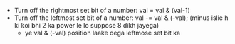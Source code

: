 - Turn off the rightmost set bit of a number: val  = val & (val-1)  
- Turn off the leftmost set bit of a number: val -= val & (-val);   (minus islie h ki koi bhi 2 ka power le lo suppose 8 dikh jayega)
    - ye val & (-val) position laake dega leftmose set bit ka
